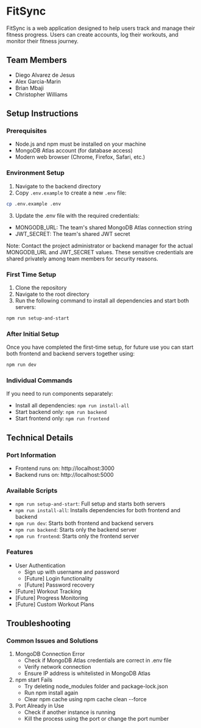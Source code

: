 # FitSync

FitSync is a web application designed to help users track and manage their fitness progress. Users can create accounts, log their workouts, and monitor their fitness journey.

## Team Members
- Diego Alvarez de Jesus
- Alex Garcia-Marin
- Brian Mbaji
- Christopher Williams

## Setup Instructions

### Prerequisites
- Node.js and npm must be installed on your machine
- MongoDB Atlas account (for database access)
- Modern web browser (Chrome, Firefox, Safari, etc.)

### Environment Setup
1. Navigate to the backend directory
2. Copy `.env.example` to create a new `.env` file:
```bash
cp .env.example .env
```
3. Update the .env file with the required credentials:
- MONGODB_URL: The team's shared MongoDB Atlas connection string
- JWT_SECRET: The team's shared JWT secret

Note: Contact the project administrator or backend manager for the actual MONGODB_URL and JWT_SECRET values. These sensitive credentials are shared privately among team members for security reasons.

### First Time Setup
1. Clone the repository
2. Navigate to the root directory
3. Run the following command to install all dependencies and start both servers:
```bash
npm run setup-and-start
```

### After Initial Setup
Once you have completed the first-time setup, for future use you can start both frontend and backend servers together using:
```bash
npm run dev
```

### Individual Commands
If you need to run components separately:
- Install all dependencies: `npm run install-all`
- Start backend only: `npm run backend`
- Start frontend only: `npm run frontend`

## Technical Details

### Port Information
- Frontend runs on: http://localhost:3000
- Backend runs on: http://localhost:5000

### Available Scripts
- `npm run setup-and-start`: Full setup and starts both servers
- `npm run install-all`: Installs dependencies for both frontend and backend
- `npm run dev`: Starts both frontend and backend servers
- `npm run backend`: Starts only the backend server
- `npm run frontend`: Starts only the frontend server

### Features
- User Authentication
    - Sign up with username and password
    - [Future] Login functionality
    - [Future] Password recovery
- [Future] Workout Tracking
- [Future] Progress Monitoring
- [Future] Custom Workout Plans

## Troubleshooting

### Common Issues and Solutions
1. MongoDB Connection Error
    - Check if MongoDB Atlas credentials are correct in .env file
    - Verify network connection
    - Ensure IP address is whitelisted in MongoDB Atlas
2. npm start Fails
    - Try deleting node_modules folder and package-lock.json
    - Run npm install again
    - Clear npm cache using npm cache clean --force
3. Port Already in Use
    - Check if another instance is running
    - Kill the process using the port or change the port number
